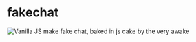 # fakechat
![Vanilla JS](http://vanilla-js.com/assets/button.png)
make fake chat, baked in js cake by the very awake
